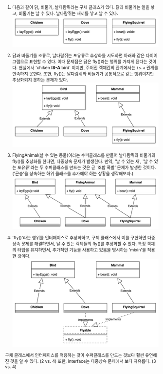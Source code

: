 1. 다음과 같이 닭, 비둘기, 날다람쥐라는 구체 클래스가 있다. 닭과 비둘기는 알을 낳고, 비둘기는 날 수 있다. 날다람쥐는 새끼를 낳고 날 수 있다. 
![IMAGE](/img/interface-and-inheritence/DEF2DB8C24584053A72FA57E10E37F85.jpg)

2. 닭과 비둘기를 조류로, 날다람쥐는 포유류로 추상화를 시도하면 아래와 같은 다이어그램으로 표현할 수 있다. 이때 문제점은 닭은 fly()라는 행위를 가지게 된다는 것이다. 현실에서 'chiken **IS-A** bird' 이지만, 주어진 객체간의 관계에서는 `is-a` 관계를 만족하지 못한다. 또한, fly()는 날다람쥐와 비둘기가 공통적으로 갖는 행위이지만 추상화되지 못하는 문제가 있다. 
![IMAGE](/img/interface-and-inheritence/C35F8A2E3B3FADEC333E0DE96A11168B.jpg)

3. FlyingAnimal(날 수 있는 동물)이라는 수퍼클래스를 만들어 날다람쥐와 비둘기의 fly()를 추상화를 한다면, 다중상속 문제가 발생한다. 만약, '날 수 있는 새', '날 수 있는 포유류'라는 두 수퍼클래스를 만드는 것은 곧 '조합 폭발' 문제가 발생한 것이다. ('곤충'을 상속하는 하위  클래스를 추가해야 하는 상황을 생각해보자.)
![IMAGE](/img/interface-and-inheritence/3347D22FB4E8D99C1A561C5A6F519297.jpg)

4. 'fly()'라는 행위를 인터페이스로 추상화하고, 구체 클래스에서 이를 구현하면 다중 상속 문제를 해결하면서, 날 수 있는 객체들의 fly()를 추상화할 수 있다. 특정 객체의 타입을 유지하면서, 추가적인 기능을 사용하고 있음을 명시하는 'mixin'을 적용한 것이다.
![IMAGE](/img/interface-and-inheritence/2BBE25356DDD6AF5A2740B49CBBAD991.jpg)

구체 클래스에서 인터페이스를 적용하는 것이 수퍼클래스를 만드는 것보다 훨씬 유연해진 것을 알 수 있다. (2 vs. 4) 또한, interface는 다중상속 문제에서 보다 자유롭다. (3 vs. 4)